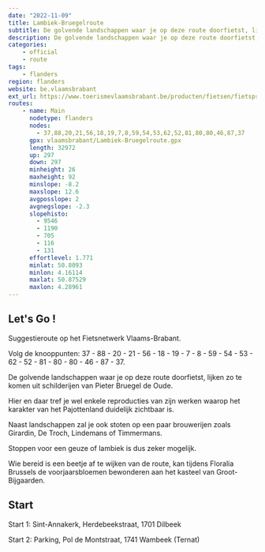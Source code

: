 ```yaml
---
date: "2022-11-09"
title: Lambiek-Bruegelroute
subtitle: De golvende landschappen waar je op deze route doorfietst, lijken zo te komen uit schilderijen van Pieter Bruegel de Oude
description: De golvende landschappen waar je op deze route doorfietst, lijken zo te komen uit schilderijen van Pieter Bruegel de Oude. Hier en daar tref je wel enkele reproducties van zijn werken waarop het karakter van het Pajottenland duidelijk zichtbaar is.
categories:
    - official
    - route
tags:
    - flanders
region: flanders
website: be.vlaamsbrabant
ext_url: https://www.toerismevlaamsbrabant.be/producten/fietsen/fietsproducten/lambiekbruegelroute/index.html
routes:
    - name: Main
      nodetype: flanders
      nodes:
        - 37,88,20,21,56,18,19,7,8,59,54,53,62,52,81,80,80,46,87,37
      gpx: vlaamsbrabant/Lambiek-Bruegelroute.gpx
      length: 32972
      up: 297
      down: 297
      minheight: 26
      maxheight: 92
      minslope: -8.2
      maxslope: 12.6
      avgposslope: 2
      avgnegslope: -2.3
      slopehisto:
        - 9546
        - 1190
        - 705
        - 116
        - 131
      effortlevel: 1.771
      minlat: 50.8093
      minlon: 4.16114
      maxlat: 50.87529
      maxlon: 4.28961
---
```


## Let's Go ! 

Suggestieroute op het Fietsnetwerk Vlaams-Brabant.

Volg de knooppunten: 37 - 88 - 20 - 21 - 56 - 18 - 19 - 7 - 8 - 59 - 54 - 53 - 62 - 52 - 81 - 80 - 80 - 46 - 87 - 37.

De golvende landschappen waar je op deze route doorfietst, lijken zo te komen uit schilderijen van Pieter Bruegel de Oude.

Hier en daar tref je wel enkele reproducties van zijn werken waarop het karakter van het Pajottenland duidelijk zichtbaar is.

Naast landschappen zal je ook stoten op een paar brouwerijen zoals Girardin, De Troch, Lindemans of Timmermans.

Stoppen voor een geuze of lambiek is dus zeker mogelijk.

Wie bereid is een beetje af te wijken van de route, kan tijdens Floralia Brussels de voorjaarsbloemen bewonderen aan het kasteel van Groot-Bijgaarden.

## Start

Start 1: Sint-Annakerk, Herdebeekstraat, 1701 Dilbeek

Start 2: Parking, Pol de Montstraat, 1741 Wambeek (Ternat)
